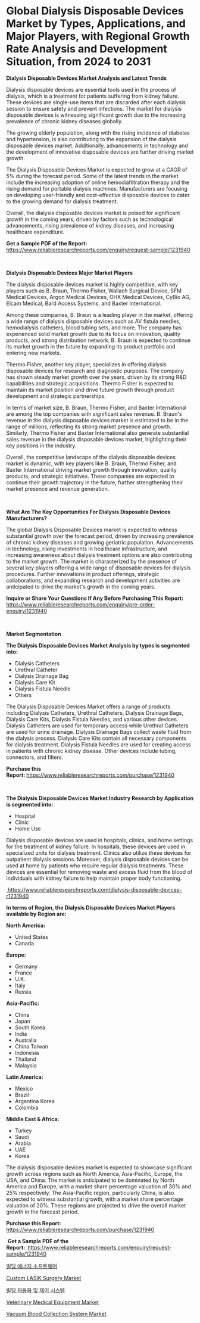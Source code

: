 <p><h1>Global Dialysis Disposable Devices Market by Types, Applications, and Major Players, with Regional Growth Rate Analysis and Development Situation, from 2024 to 2031</h1></p><p><strong>Dialysis Disposable Devices Market Analysis and Latest Trends</strong></p>
<p><p>Dialysis disposable devices are essential tools used in the process of dialysis, which is a treatment for patients suffering from kidney failure. These devices are single-use items that are discarded after each dialysis session to ensure safety and prevent infections. The market for dialysis disposable devices is witnessing significant growth due to the increasing prevalence of chronic kidney diseases globally.</p><p>The growing elderly population, along with the rising incidence of diabetes and hypertension, is also contributing to the expansion of the dialysis disposable devices market. Additionally, advancements in technology and the development of innovative disposable devices are further driving market growth.</p><p>The Dialysis Disposable Devices Market is expected to grow at a CAGR of 5% during the forecast period. Some of the latest trends in the market include the increasing adoption of online hemodiafiltration therapy and the rising demand for portable dialysis machines. Manufacturers are focusing on developing user-friendly and cost-effective disposable devices to cater to the growing demand for dialysis treatment.</p><p>Overall, the dialysis disposable devices market is poised for significant growth in the coming years, driven by factors such as technological advancements, rising prevalence of kidney diseases, and increasing healthcare expenditure.</p></p>
<p><strong>Get a Sample PDF of the Report:&nbsp;</strong> <a href="https://www.reliableresearchreports.com/enquiry/request-sample/1231940">https://www.reliableresearchreports.com/enquiry/request-sample/1231940</a></p>
<p>&nbsp;</p>
<p><strong>Dialysis Disposable Devices Major Market Players</strong></p>
<p><p>The dialysis disposable devices market is highly competitive, with key players such as B. Braun, Thermo Fisher, Wallach Surgical Device, SFM Medical Devices, Argon Medical Devices, OHK Medical Devices, CyBio AG, Elcam Medical, Bard Access Systems, and Baxter International. </p><p>Among these companies, B. Braun is a leading player in the market, offering a wide range of dialysis disposable devices such as AV fistula needles, hemodialysis catheters, blood tubing sets, and more. The company has experienced solid market growth due to its focus on innovation, quality products, and strong distribution network. B. Braun is expected to continue its market growth in the future by expanding its product portfolio and entering new markets.</p><p>Thermo Fisher, another key player, specializes in offering dialysis disposable devices for research and diagnostic purposes. The company has shown steady market growth over the years, driven by its strong R&D capabilities and strategic acquisitions. Thermo Fisher is expected to maintain its market position and drive future growth through product development and strategic partnerships.</p><p>In terms of market size, B. Braun, Thermo Fisher, and Baxter International are among the top companies with significant sales revenue. B. Braun's revenue in the dialysis disposable devices market is estimated to be in the range of millions, reflecting its strong market presence and growth. Similarly, Thermo Fisher and Baxter International also generate substantial sales revenue in the dialysis disposable devices market, highlighting their key positions in the industry.</p><p>Overall, the competitive landscape of the dialysis disposable devices market is dynamic, with key players like B. Braun, Thermo Fisher, and Baxter International driving market growth through innovation, quality products, and strategic initiatives. These companies are expected to continue their growth trajectory in the future, further strengthening their market presence and revenue generation.</p></p>
<p>&nbsp;</p>
<p><strong>What Are The Key Opportunities For Dialysis Disposable Devices Manufacturers?</strong></p>
<p><p>The global Dialysis Disposable Devices market is expected to witness substantial growth over the forecast period, driven by increasing prevalence of chronic kidney diseases and growing geriatric population. Advancements in technology, rising investments in healthcare infrastructure, and increasing awareness about dialysis treatment options are also contributing to the market growth. The market is characterized by the presence of several key players offering a wide range of disposable devices for dialysis procedures. Further innovations in product offerings, strategic collaborations, and expanding research and development activities are anticipated to drive the market's growth in the coming years.</p></p>
<p><strong>Inquire or Share Your Questions If Any Before Purchasing This Report:</strong> <a href="https://www.reliableresearchreports.com/enquiry/pre-order-enquiry/1231940">https://www.reliableresearchreports.com/enquiry/pre-order-enquiry/1231940</a></p>
<p>&nbsp;</p>
<p><strong>Market Segmentation</strong></p>
<p><strong>The Dialysis Disposable Devices Market Analysis by types is segmented into:</strong></p>
<p><ul><li>Dialysis Catheters</li><li>Urethral Catheter</li><li>Dialysis Drainage Bag</li><li>Dialysis Care Kit</li><li>Dialysis Fistula Needle</li><li>Others</li></ul></p>
<p><p>The Dialysis Disposable Devices Market offers a range of products including Dialysis Catheters, Urethral Catheters, Dialysis Drainage Bags, Dialysis Care Kits, Dialysis Fistula Needles, and various other devices. Dialysis Catheters are used for temporary access while Urethral Catheters are used for urine drainage. Dialysis Drainage Bags collect waste fluid from the dialysis process. Dialysis Care Kits contain all necessary components for dialysis treatment. Dialysis Fistula Needles are used for creating access in patients with chronic kidney disease. Other devices include tubing, connectors, and filters.</p></p>
<p><strong>Purchase this Report:&nbsp;</strong><a href="https://www.reliableresearchreports.com/purchase/1231940">https://www.reliableresearchreports.com/purchase/1231940</a></p>
<p>&nbsp;</p>
<p><strong>The Dialysis Disposable Devices Market Industry Research by Application is segmented into:</strong></p>
<p><ul><li>Hospital</li><li>Clinic</li><li>Home Use</li></ul></p>
<p><p>Dialysis disposable devices are used in hospitals, clinics, and home settings for the treatment of kidney failure. In hospitals, these devices are used in specialized units for dialysis treatment. Clinics also utilize these devices for outpatient dialysis sessions. Moreover, dialysis disposable devices can be used at home by patients who require regular dialysis treatments. These devices are essential for removing waste and excess fluid from the blood of individuals with kidney failure to help maintain proper body functioning.</p></p>
<p><a href="https://www.reliableresearchreports.com/dialysis-disposable-devices-r1231940">&nbsp;https://www.reliableresearchreports.com/dialysis-disposable-devices-r1231940</a></p>
<p><strong>In terms of Region, the Dialysis Disposable Devices Market Players available by Region are:</strong></p>
<p>
    <p> <strong> North America: </strong>
        <ul>
            <li>United States</li>
            <li>Canada</li>
        </ul>
        </p> 
    <p> <strong> Europe: </strong>
        <ul>
            <li>Germany</li>
            <li>France</li>
            <li>U.K.</li>
            <li>Italy</li>
            <li>Russia</li>
        </ul>
        </p> 
    <p> <strong> Asia-Pacific: </strong>
        <ul>
            <li>China</li>
            <li>Japan</li>
            <li>South Korea</li>
            <li>India</li>
            <li>Australia</li>
            <li>China Taiwan</li>
            <li>Indonesia</li>
            <li>Thailand</li>
            <li>Malaysia</li>
        </ul>
        </p> 
    <p> <strong> Latin America: </strong>
        <ul>
            <li>Mexico</li>
            <li>Brazil</li>
            <li>Argentina Korea</li>
            <li>Colombia</li>
        </ul>
        </p> 
    <p> <strong> Middle East & Africa: </strong>
        <ul>
            <li>Turkey</li>
            <li>Saudi</li>
            <li>Arabia</li>
            <li>UAE</li>
            <li>Korea</li>
        </ul>
    </p>
    </p>
<p><p>The dialysis disposable devices market is expected to showcase significant growth across regions such as North America, Asia-Pacific, Europe, the USA, and China. The market is anticipated to be dominated by North America and Europe, with a market share percentage valuation of 30% and 25% respectively. The Asia-Pacific region, particularly China, is also expected to witness substantial growth, with a market share percentage valuation of 20%. These regions are projected to drive the overall market growth in the forecast period.</p></p>
<p><strong>Purchase this Report: </strong><a href="https://www.reliableresearchreports.com/purchase/1231940">https://www.reliableresearchreports.com/purchase/1231940</a></p>
<p>&nbsp;<strong>Get a Sample PDF of the Report:&nbsp;&nbsp;</strong><a href="https://www.reliableresearchreports.com/enquiry/request-sample/1231940">https://www.reliableresearchreports.com/enquiry/request-sample/1231940</a></p>
<p><strong></strong></p>
<p><p><a href="https://github.com/konokaryan/Market-Research-Report-List-2/blob/main/786204274931.md">빌딩 에너지 소프트웨어</a></p><p><a href="https://github.com/sarohimweaach77/Market-Research-Report-List-1/blob/main/custom-lasik-surgery-market.md">Custom LASIK Surgery Market</a></p><p><a href="https://github.com/mithunmistry2258/Market-Research-Report-List-2/blob/main/722191574930.md">빌딩 자동화 및 제어 시스템</a></p><p><a href="https://github.com/nigngrjl95/Market-Research-Report-List-1/blob/main/veterinary-medical-equipment-market.md">Veterinary Medical Equipment Market</a></p><p><a href="https://github.com/ajiariaa/Market-Research-Report-List-1/blob/main/vacuum-blood-collection-system-market.md">Vacuum Blood Collection System Market</a></p></p>